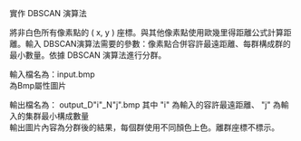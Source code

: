 實作 DBSCAN 演算法  

將非白色所有像素點的 ( x, y ) 座標。與其他像素點使用歐幾里得距離公式計算距離。輸入 DBSCAN演算法需要的參數：像素點合併容許最遠距離、每群構成群的最小數量。依據 DBSCAN 演算法進行分群。  

輸入檔名為：input.bmp  
為Bmp屬性圖片  

輸出檔名為： output_D"i"_N"j".bmp 其中 "i" 為輸入的容許最遠距離、 "j" 為輸入的集群最小構成數量  
輸出圖片內容為分群後的結果，每個群使用不同顏色上色。離群座標不標示。  



